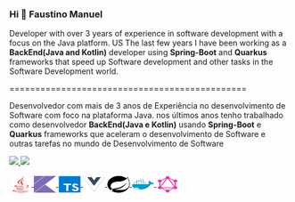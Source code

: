 ### Hi 👋 Faustino Manuel

Developer with over 3 years of experience in software development with a focus on the Java platform. US
The last few years I have been working as a **BackEnd(Java and Kotlin)** developer using **Spring-Boot** and **Quarkus** frameworks that speed up Software development and other tasks in the Software Development world.

==============================================

Desenvolvedor com mais de 3 anos de Experiência no desenvolvimento de Software com foco na plataforma Java. nos
últimos anos tenho trabalhado como desenvolvedor **BackEnd(Java e Kotlin)** usando **Spring-Boot** e **Quarkus** frameworks que aceleram o desenvolvimento de Software e outras tarefas no mundo de Desenvolvimento de Software

 <div>
  <a href="https://github.com/fmanuel98">
  <img height="180em" src="https://github-readme-stats.vercel.app/api?username=fmanuel98&show_icons=true&theme=dracula&include_all_commits=true&count_private=true"/>
  <img height="180em" src="https://github-readme-stats.vercel.app/api/top-langs/?username=fmanuel98&langs_count=7&theme=dracula"/>
</div>
<div style="display: inline_block"><br>
   <img align="center" alt="Rafa-Ts" height="30" width="40" src="https://raw.githubusercontent.com/devicons/devicon/master/icons/java/java-plain.svg">
  <img align="center" alt="Rafa-Js" height="30" width="40" src="https://raw.githubusercontent.com/devicons/devicon/master/icons/kotlin/kotlin-plain.svg">
  <img align="center" alt="Rafa-Ts" height="30" width="40" src="https://raw.githubusercontent.com/devicons/devicon/master/icons/typescript/typescript-plain.svg">
   <img align="center" alt="Rafa-Ts" height="30" width="40" src="https://raw.githubusercontent.com/devicons/devicon/master/icons/vuejs/vuejs-plain.svg">
  <img align="center" alt="Rafa-Ts" height="30" width="40" src="https://raw.githubusercontent.com/devicons/devicon/master/icons/spring/spring-plain.svg">
  <img align="center" alt="Rafa-Ts" height="30" width="40" src="https://raw.githubusercontent.com/devicons/devicon/master/icons/docker/docker-plain.svg">
  <img align="center" alt="Rafa-Ts" height="30" width="40" src="https://raw.githubusercontent.com/devicons/devicon/master/icons/graphql/graphql-plain.svg">
</div>
